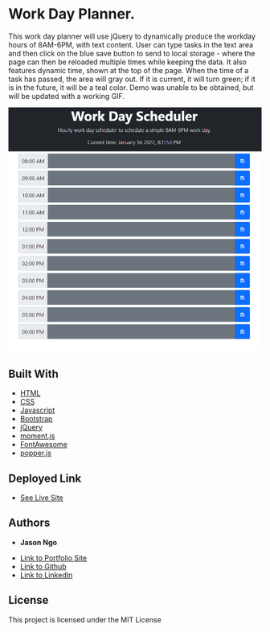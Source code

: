 # Work Day Planner.

This work day planner will use jQuery to dynamically produce the workday hours of 8AM-6PM, with text content. User can type tasks in the text area and then click on the blue save button to send to local storage - where the page can then be reloaded multiple times while keeping the data. It also features dynamic time, shown at the top of the page. When the time of a task has passed, the area will gray out. If it is current, it will turn green; if it is in the future, it will be a teal color. Demo was unable to be obtained, but will be updated with a working GIF.

![Demo Photo](https://github.com/jsncorn/work-day-planner/blob/main/preview.png)

## Built With

* [HTML](https://developer.mozilla.org/en-US/docs/Web/HTML)
* [CSS](https://developer.mozilla.org/en-US/docs/Web/CSS)
* [Javascript](https://developer.mozilla.org/en-US/docs/Web/JavaScript)
* [Bootstrap](https://developer.mozilla.org/en-US/docs/Glossary/Bootstrap)
* [jQuery](https://developer.mozilla.org/en-US/docs/Glossary/jQuery)
* [moment.js](https://momentjs.com/)
* [FontAwesome](https://fontawesome.com/v5.15/icons?d=gallery&p=2)
* [popper.js](https://popper.js.org/)

## Deployed Link

* [See Live Site](https://jsncorn.github.io/work-day-planner/)


## Authors

* **Jason Ngo** 

- [Link to Portfolio Site](https://jsncorn.github.io/portfolio/)
- [Link to Github](https://github.com/jsncorn)
- [Link to LinkedIn](https://www.linkedin.com/in/jason-ngo-050b481b3/)

## License

This project is licensed under the MIT License 

